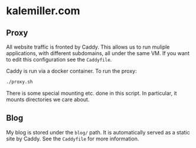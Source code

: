 # kalemiller.com

## Proxy
All website traffic is fronted by Caddy. This allows us to run muliple applications,
with different subdomains, all under the same VM. If you want to edit this 
configuration see the `Caddyfile`.

Caddy is run via a docker container. To run the proxy:

```bash
./proxy.sh
```

There is some special mounting etc. done in this script. In particular, it mounts
directories we care about.

## Blog
My blog is stored under the `blog/` path. It is automatically served as a static 
site by Caddy. See the `Caddyfile` for more information.
